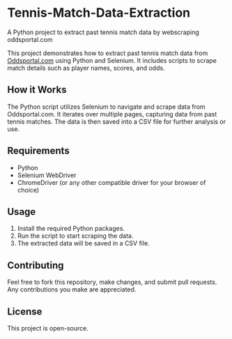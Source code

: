 # Tennis-Match-Data-Extraction
A Python project to extract past tennis match data by webscraping oddsportal.com


This project demonstrates how to extract past tennis match data from [Oddsportal.com](https://www.oddsportal.com) using Python and Selenium. It includes scripts to scrape match details such as player names, scores, and odds.

## How it Works

The Python script utilizes Selenium to navigate and scrape data from Oddsportal.com. It iterates over multiple pages, capturing data from past tennis matches. The data is then saved into a CSV file for further analysis or use.

## Requirements

- Python
- Selenium WebDriver
- ChromeDriver (or any other compatible driver for your browser of choice)

## Usage

1. Install the required Python packages.
2. Run the script to start scraping the data.
3. The extracted data will be saved in a CSV file.

## Contributing

Feel free to fork this repository, make changes, and submit pull requests. Any contributions you make are appreciated.

## License

This project is open-source.
